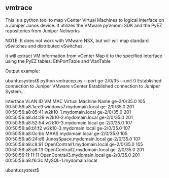 ## vmtrace

This is a python tool to map vCenter Virtual Machines to logical interface on a Juniper Junos device. 
It utilizes the VMware pyVmomi SDK and the PyEZ repositories from Juniper Networks
 
NOTE: It does not work with VMware NSX, but will will map standard vSwitches and distributed vSwitches.
 
 
It will extract VM information from vCenter
Map it to the specified interface using the PyEZ tables: EthPortTable  and VlanTable 
 
Output example:
 
ubuntu:systest$ python vmtracep.py --port ge-2/0/35 --unit 0
Established connection to Juniper VMware vCenter
Established connection to Juniper System...
 
 
Interface	VLAN ID		VM MAC			Virtual Machine Name
ge-2/0/35.0	105		00:50:56:a8:1a:e9	windows7.mydomain.local
ge-2/0/35.0	201		00:50:56:a8:85:41	w2k10-1.mydomain.local
ge-2/0/35.0	201		00:50:56:a8:d4:29	w2k10-2.mydomain.local
ge-2/0/35.0	201		00:50:56:a8:52:54	w2k10-3.mydomain.local
ge-2/0/35.0	107		00:50:56:a8:b1:f2	w2k10-3.mydomain.local
ge-2/0/35.0	107		00:50:56:a8:0c:bb	MAAS.mydomain.local
ge-2/0/35.0	105		00:50:56:a8:24:d6	JunosSpace.mydomain.local
ge-2/0/35.0	107		00:50:56:a8:c8:91	OpenContrail1.mydomain.local
ge-2/0/35.0	105		00:50:56:a8:a6:13	OpenContrail2.mydomain.local
ge-2/0/35.0	201		00:50:56:11:11:11	OpenContrail3.mydomain.local
ge-2/0/35.0	201		00:50:56:a8:f6:3c	MySQL-1.mydomain.local

ubuntu:systest$

